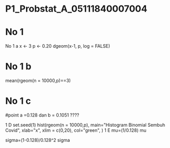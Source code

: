 # P1_Probstat_A_05111840007004

# No 1
  
  No 1 a
x <- 3
p <- 0.20
dgeom(x-1, p, log = FALSE)
# No 1 b
mean(rgeom(n = 10000,p)==3)
# No 1 c
#point a =0.128 dan b = 0.1051
????

1 D
  set.seed(1)
hist(rgeom(n = 10000,p),
     main="Histogram Binomial Sembuh Covid",
     xlab="x",
     xlim = c(0,20),
     col="green",
)
1 E
mu=(1/0.128)
mu

sigma=(1-0.128)/0.128^2
sigma
